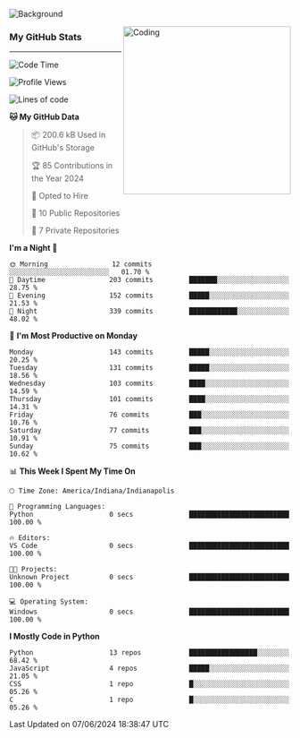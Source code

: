 ![Background](https://github.com/Nguyen-Noah/Nguyen-Noah/assets/112649680/f5d2296f-0508-400c-abcf-47c085708a2a)

<img align="right" alt="Coding" width="300" src="https://cdn.dribbble.com/users/1277312/screenshots/14733298/media/39b1045e593737587dd60e42c8422d1f.gif" >

### My GitHub Stats
---
<!--START_SECTION:waka-->
![Code Time](http://img.shields.io/badge/Code%20Time-169%20hrs%2013%20mins-blue)

![Profile Views](http://img.shields.io/badge/Profile%20Views-0-blue)

![Lines of code](https://img.shields.io/badge/From%20Hello%20World%20I%27ve%20Written-146.3%20thousand%20lines%20of%20code-blue)

**🐱 My GitHub Data** 

> 📦 200.6 kB Used in GitHub's Storage 
 > 
> 🏆 85 Contributions in the Year 2024
 > 
> 💼 Opted to Hire
 > 
> 📜 10 Public Repositories 
 > 
> 🔑 7 Private Repositories 
 > 
**I'm a Night 🦉** 

```text
🌞 Morning                12 commits          ░░░░░░░░░░░░░░░░░░░░░░░░░   01.70 % 
🌆 Daytime                203 commits         ███████░░░░░░░░░░░░░░░░░░   28.75 % 
🌃 Evening                152 commits         █████░░░░░░░░░░░░░░░░░░░░   21.53 % 
🌙 Night                  339 commits         ████████████░░░░░░░░░░░░░   48.02 % 
```
📅 **I'm Most Productive on Monday** 

```text
Monday                   143 commits         █████░░░░░░░░░░░░░░░░░░░░   20.25 % 
Tuesday                  131 commits         █████░░░░░░░░░░░░░░░░░░░░   18.56 % 
Wednesday                103 commits         ████░░░░░░░░░░░░░░░░░░░░░   14.59 % 
Thursday                 101 commits         ████░░░░░░░░░░░░░░░░░░░░░   14.31 % 
Friday                   76 commits          ███░░░░░░░░░░░░░░░░░░░░░░   10.76 % 
Saturday                 77 commits          ███░░░░░░░░░░░░░░░░░░░░░░   10.91 % 
Sunday                   75 commits          ███░░░░░░░░░░░░░░░░░░░░░░   10.62 % 
```


📊 **This Week I Spent My Time On** 

```text
🕑︎ Time Zone: America/Indiana/Indianapolis

💬 Programming Languages: 
Python                   0 secs              █████████████████████████   100.00 % 

🔥 Editors: 
VS Code                  0 secs              █████████████████████████   100.00 % 

🐱‍💻 Projects: 
Unknown Project          0 secs              █████████████████████████   100.00 % 

💻 Operating System: 
Windows                  0 secs              █████████████████████████   100.00 % 
```

**I Mostly Code in Python** 

```text
Python                   13 repos            █████████████████░░░░░░░░   68.42 % 
JavaScript               4 repos             █████░░░░░░░░░░░░░░░░░░░░   21.05 % 
CSS                      1 repo              █░░░░░░░░░░░░░░░░░░░░░░░░   05.26 % 
C                        1 repo              █░░░░░░░░░░░░░░░░░░░░░░░░   05.26 % 
```




 Last Updated on 07/06/2024 18:38:47 UTC
<!--END_SECTION:waka-->

<!--
**Nguyen-Noah/Nguyen-Noah** is a ✨ _special_ ✨ repository because its `README.md` (this file) appears on your GitHub profile.

Here are some ideas to get you started:

- 🔭 I’m currently working on ...
- 🌱 I’m currently learning ...
- 👯 I’m looking to collaborate on ...
- 🤔 I’m looking for help with ...
- 💬 Ask me about ...
- 📫 How to reach me: ...
- 😄 Pronouns: ...
- ⚡ Fun fact: ...
-->
